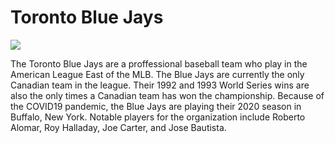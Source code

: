 # Toronto Blue Jays

![](https://upload.wikimedia.org/wikipedia/en/6/68/Toronto_Blue_Jays_cap.svg)

The Toronto Blue Jays are a proffessional baseball team who play in the American League East of the MLB. The Blue Jays are currently the only Canadian team in the league. Their 1992 and 1993 World Series wins are also the only times a Canadian team has won the championship. Because of the COVID19 pandemic, the Blue Jays are playing their 2020 season in Buffalo, New York. Notable players for the organization include Roberto Alomar, Roy Halladay, Joe Carter, and Jose Bautista.

